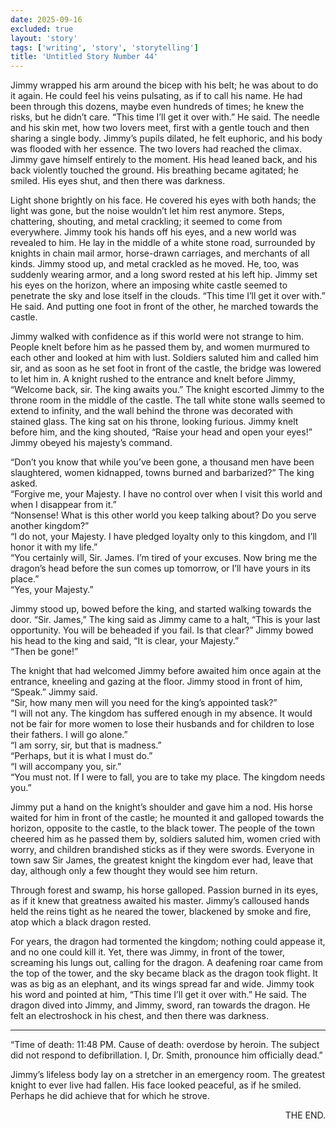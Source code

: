```yaml
---
date: 2025-09-16
excluded: true
layout: 'story'
tags: ['writing', 'story', 'storytelling']
title: 'Untitled Story Number 44'
---
```


Jimmy wrapped his arm around the bicep with his belt; he was about to do it again. He could feel his veins pulsating, as if to call his name. He had been through this dozens, maybe even hundreds of times; he knew the risks, but he didn’t care. “This time I’ll get it over with.” He said. The needle and his skin met, how two lovers meet, first with a gentle touch and then sharing a single body. Jimmy’s pupils dilated, he felt euphoric, and his body was flooded with her essence. The two lovers had reached the climax. Jimmy gave himself entirely to the moment. His head leaned back, and his back violently touched the ground. His breathing became agitated; he smiled. His eyes shut, and then there was darkness.

Light shone brightly on his face. He covered his eyes with both hands; the light was gone, but the noise wouldn’t let him rest anymore. Steps, chattering, shouting, and metal crackling; it seemed to come from everywhere. Jimmy took his hands off his eyes, and a new world was revealed to him. He lay in the middle of a white stone road, surrounded by knights in chain mail armor, horse-drawn carriages, and merchants of all kinds. Jimmy stood up, and metal crackled as he moved. He, too, was suddenly wearing armor, and a long sword rested at his left hip. Jimmy set his eyes on the horizon, where an imposing white castle seemed to penetrate the sky and lose itself in the clouds. “This time I’ll get it over with.” He said. And putting one foot in front of the other, he marched towards the castle.

Jimmy walked with confidence as if this world were not strange to him. People knelt before him as he passed them by, and women murmured to each other and looked at him with lust. Soldiers saluted him and called him sir, and as soon as he set foot in front of the castle, the bridge was lowered to let him in. A knight rushed to the entrance and knelt before Jimmy, “Welcome back, sir. The king awaits you.” The knight escorted Jimmy to the throne room in the middle of the castle. The tall white stone walls seemed to extend to infinity, and the wall behind the throne was decorated with stained glass. The king sat on his throne, looking furious. Jimmy knelt before him, and the king shouted, “Raise your head and open your eyes!” Jimmy obeyed his majesty’s command.

“Don’t you know that while you’ve been gone, a thousand men have been slaughtered, women kidnapped, towns burned and barbarized?” The king asked.  
“Forgive me, your Majesty. I have no control over when I visit this world and when I disappear from it.”  
“Nonsense! What is this other world you keep talking about? Do you serve another kingdom?”  
“I do not, your Majesty. I have pledged loyalty only to this kingdom, and I’ll honor it with my life.”  
“You certainly will, Sir. James. I’m tired of your excuses. Now bring me the dragon’s head before the sun comes up tomorrow, or I’ll have yours in its place.”  
“Yes, your Majesty.”

Jimmy stood up, bowed before the king, and started walking towards the door. “Sir. James,” The king said as Jimmy came to a halt, “This is your last opportunity. You will be beheaded if you fail. Is that clear?”
Jimmy bowed his head to the king and said, “It is clear, your Majesty.”  
“Then be gone!”

The knight that had welcomed Jimmy before awaited him once again at the entrance, kneeling and gazing at the floor. Jimmy stood in front of him, “Speak.” Jimmy said.  
“Sir, how many men will you need for the king’s appointed task?”  
“I will not any. The kingdom has suffered enough in my absence. It would not be fair for more women to lose their husbands and for children to lose their fathers. I will go alone.”  
“I am sorry, sir, but that is madness.”  
“Perhaps, but it is what I must do.”  
“I will accompany you, sir.”  
“You must not. If I were to fall, you are to take my place. The kingdom needs you.”

Jimmy put a hand on the knight’s shoulder and gave him a nod. His horse waited for him in front of the castle; he mounted it and galloped towards the horizon, opposite to the castle, to the black tower. The people of the town cheered him as he passed them by, soldiers saluted him, women cried with worry, and children brandished sticks as if they were swords. Everyone in town saw Sir James, the greatest knight the kingdom ever had, leave that day, although only a few thought they would see him return.

Through forest and swamp, his horse galloped. Passion burned in its eyes, as if it knew that greatness awaited his master. Jimmy’s calloused hands held the reins tight as he neared the tower, blackened by smoke and fire, atop which a black dragon rested.

For years, the dragon had tormented the kingdom; nothing could appease it, and no one could kill it. Yet, there was Jimmy, in front of the tower, screaming his lungs out, calling for the dragon. A deafening roar came from the top of the tower, and the sky became black as the dragon took flight. It was as big as an elephant, and its wings spread far and wide. Jimmy took his word and pointed at him, “This time I’ll get it over with.” He said. The dragon dived into Jimmy, and Jimmy, sword, ran towards the dragon. He felt an electroshock in his chest, and then there was darkness.

---

“Time of death: 11:48 PM. Cause of death: overdose by heroin. The subject did not respond to defibrillation. I, Dr. Smith, pronounce him officially dead.”

Jimmy’s lifeless body lay on a stretcher in an emergency room. The greatest knight to ever live had fallen. His face looked peaceful, as if he smiled. Perhaps he did achieve that for which he strove.

<p style="text-align:right">THE END.</p>